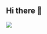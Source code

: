 ## Hi there 👋
![](https://www.google.com/url?sa=i&url=https%3A%2F%2Fonepage.nownews.com%2Fnews%2F1002423&psig=AOvVaw1XXiMm1NGwhrZj7Ymt8dYV&ust=1740053350935000&source=images&cd=vfe&opi=89978449&ved=0CBQQjRxqFwoTCIiEpv7Zz4sDFQAAAAAdAAAAABAE)
<!--
**LreR/LreR** is a ✨ _special_ ✨ repository because its `README.md` (this file) appears on your GitHub profile.

Here are some ideas to get you started:

- 🔭 I’m currently working on ...
- 🌱 I’m currently learning ...
- 👯 I’m looking to collaborate on ...
- 🤔 I’m looking for help with ...
- 💬 Ask me about ...
- 📫 How to reach me: ...
- 😄 Pronouns: ...
- ⚡ Fun fact: ...
-->
